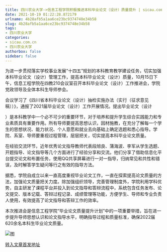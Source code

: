 ```yaml
---
title: 四川农业大学->信息工程学院积极推进本科毕业论文（设计）质量提升 | sicau.com.cn
date: 2021-10-19 01:22:28.872179
urlname: 4b28afb5a1aa6ce23bc9374748e34b58
slug: 4b28afb5a1aa6ce23bc9374748e34b58
tags: 
- 四川农业大学
categories:
- sicau.com.cn
- 四川农业大学
authorbox: false
sidebar: false
---
```

为进一步贯彻落实学校事业发展“十四五”规划的本科教育教学建设任务，切实加强本科毕业论文（设计）管理工作，提高本科毕业论文（设计）质量，10月15日下午，信息工程学院在四教210会议室召开本科毕业论文（设计）工作推进会，学院党政领导及全体本科生导师参会。  

会议学习了《四川省本科毕业论文（设计）抽检实施办法（实行（征求意见稿））》，通报了2021届毕业论文（设计）工作开展情况。提出毕业论文（设计
<!--more-->
）是本科教学中一个必不可少的重要环节，对于培养和提升学生综合实践能力和专业素质具有重要作用。所有导师要提高思想认识，因材施教，在充分了解每一个学生的思想状况、能力状况、个人意愿和就业去向基础上确定选题和悉心指导。学院、系室、导师要重视过程管理，层层把关，切实提高本科毕业论文质量。

在经验交流环节，近年优秀论文指导教师代表段旭良、蒲海波、李军从学生选题、开题指导、论文指导等几个方面进行了经验分享和交流。他们分享了借助信息化平台提交论文和布置任务，使用QQ共享屏幕进行一对一指导，归纳常见和共性和错误，及时解答学生疑问等行之有效的指导方法。

据悉，学院自成立以来一直高度重视毕业论文工作，一直在探索提高论文质量的方法，加强论文质量把关力度。除加强组织领导，完善管理制度外，学院利用学科优势，自主研发了课程平台并投入到论文指导和答辩流程中，系统包含任务发布、论文提交、版本记载、答辩过程记录、成绩管理等功能，方便学生、导师和专业负责人使用，有效提高了论文指导和答辩工作的效率。

本次推进会是信息工程学院“毕业论文质量提升计划”中的一项重要举措，旨在进一步提升导师思想认识和论文指导水平，明确指导过程和质量标准，确保2022届620余名本科生毕业论文质量。

![图](https://news.sicau.edu.cn/__local/0/65/03/F10BE029C52A4729446AB7C7F5A_F9E9AE88_27418.jpg)

[转入文章首发地址](https://news.sicau.edu.cn/info/1078/64961.htm)